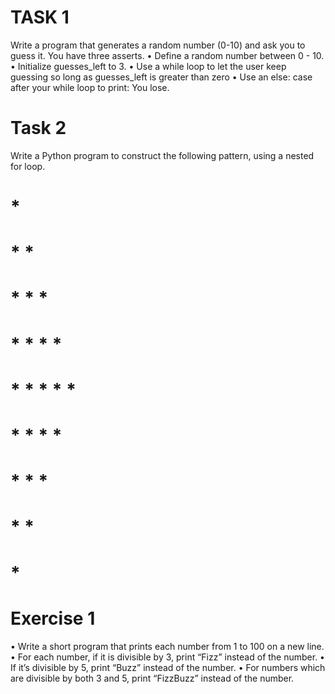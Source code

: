 #   TASK 1
Write a program that generates a random number (0-10) and ask you to guess it. You have three asserts.
• Define a random number between 0 - 10.
• Initialize guesses_left to 3.
• Use a while loop to let the user keep guessing so long as guesses_left is greater than zero
• Use an else: case after your while loop to print: You lose.

#   Task 2
Write a Python program to construct the following pattern, using a nested for loop.
#   *
#   * *
#   * * *
#   * * * *
#   * * * * *
#   * * * *
#   * * *
#   * *
#   *

#   Exercise 1
• Write a short program that prints each number from 1 to 100 on a new line.
• For each number, if it is divisible by 3, print “Fizz” instead of the number.
• If it’s divisible by 5, print “Buzz” instead of the number.
• For numbers which are divisible by both 3 and 5, print “FizzBuzz” instead of the number.
